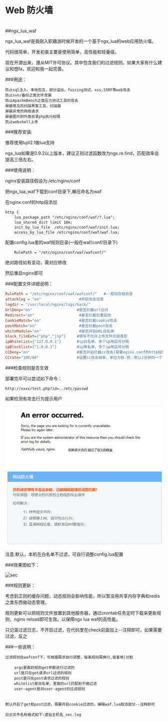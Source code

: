 # 					Web 防火墙

# 

##ngx_lua_waf

ngx_lua_waf是我刚入职趣游时候开发的一个基于ngx_lua的web应用防火墙。

代码很简单，开发初衷主要是使用简单，高性能和轻量级。

现在开源出来，遵从MIT许可协议。其中包含我们的过滤规则。如果大家有什么建议和想fa，欢迎和我一起完善。

###用途：
    	
	防止sql注入，本地包含，部分溢出，fuzzing测试，xss,SSRF等web攻击
	防止svn/备份之类文件泄漏
	防止ApacheBench之类压力测试工具的攻击
	屏蔽常见的扫描黑客工具，扫描器
	屏蔽异常的网络请求
	屏蔽图片附件类目录php执行权限
	防止webshell上传

###推荐安装:

推荐使用lujit2.1做lua支持

ngx_lua如果是0.9.2以上版本，建议正则过滤函数改为ngx.re.find，匹配效率会提高三倍左右。


###使用说明：

nginx安装路径假设为:/etc/nginx/conf

把ngx_lua_waf下载到conf目录下,解压命名为waf

在nginx.conf的http段添加

```apl
http {
    lua_package_path "/etc/nginx/conf/waf/?.lua";
    lua_shared_dict limit 10m;
    init_by_lua_file  /etc/nginx/conf/waf/init.lua;      
    access_by_lua_file /etc/nginx/conf/waf/waf.lua;
```

配置config.lua里的waf规则目录(一般在waf/conf/目录下)

```apl
    RulePath = "/etc/nginx/conf/waf/wafconf/"
```

绝对路径如有变动，需对应修改

然后重启nginx即可


###配置文件详细说明：

```ini
RulePath = "/etc/nginx/conf/waf/wafconf/"	#--规则存放目录
attacklog = "on"       			 #开启攻击记录
logdir = "/usr/local/nginx/logs/hack/"
UrlDeny="on"            		#是否拦截url访问
Redirect="on"          			 #是否拦截后重定向
CookieMatch="on"       			 #是否拦截cookie攻击
postMatch="on"         			 #是否拦截post攻击
whiteModule="on"       			 #是否开启URL白名单
black_fileExt={"php","jsp"}     #填写不允许上传文件后缀类型
ipWhitelist={"127.0.0.1"}       #ip白名单，多个ip用逗号分隔
ipBlocklist={"1.0.0.1"}         #ip黑名单，多个ip用逗号分隔
CCDeny="on"     				#是否开启拦截cc攻击(需要nginx.conf的http段增加lua_shared_dict limit 10m;)
CCrate="100/60" 				#设置cc攻击频率，单位为秒.例：默认1分钟同一个IP只能请求同一个地址100次

```

###检查规则是否生效

部署完毕可以尝试如下命令：        



```apl
http://xxxx/test.php?id=../etc/passwd

```



如果检测有攻击行为提示用户

![sec](https://github.com/qinxiaohai/tp/blob/master/Snipaste_2020-07-23_17-57-40.png?raw=true)

![sec](https://github.com/qinxiaohai/tp/blob/master/tttttttttttttt.png?raw=true)

注意:默认，本机在白名单不过滤，可自行调整config.lua配置

###效果图如下：

![sec](http://i.imgur.com/wTgOcm2.png)



###规则更新：

考虑到正则的缓存问题，动态规则会影响性能，所以暂没用共享内存字典和redis之类东西做动态管理。

规则更新可以把规则文件放置到其他服务器，通过crontab任务定时下载来更新规则，nginx reload即可生效。以保障ngx lua waf的高性能。

只记录过滤日志，不开启过滤，在代码里在check前面加上--注释即可，如果需要过滤，反之

###一些说明：

	过滤规则在wafconf下，可根据需求自行调整，每条规则需换行,或者用|分割
	
		args里面的规则get参数进行过滤的
		url是只在get请求url过滤的规则		
		post是只在post请求过滤的规则		
		whitelist是白名单，里面的url匹配到不做过滤		
		user-agent是对user-agent的过滤规则


	默认开启了get和post过滤，需要开启cookie过滤的，编辑waf.lua取消部分--注释即可
	
	日志文件名称格式如下:虚拟主机名_sec.log



